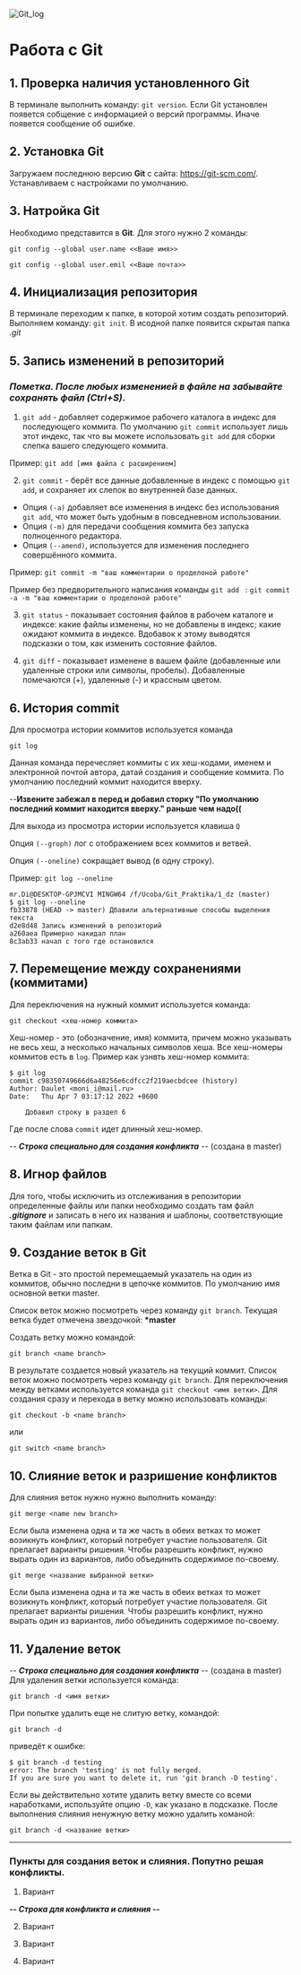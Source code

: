 ![Git_log](git_log.jpg)
# Работа с Git


## 1. Проверка наличия установленного Git
В терминале выполнить команду:
 `git version`.
Если Git установлен появется собщение с информацией о версий программы. Иначе появется сообщение об ошибке.


## 2. Установка Git
Загружаем последнюю версию **Git** с сайта: https://git-scm.com/. 
Устанавливаем с настройками по умолчанию.


## 3. Натройка Git
Необходимо представится в **Git**. Для этого нужно 2 команды:
```
git config --global user.name <<Ваше имя>>

git config --global user.emil <<Ваше почта>>
```


## 4. Инициализация репозитория
В терминале переходим к папке, в которой хотим создать репозиторий. Выполняем команду: `git init`.
В исодной папке появится скрытая папка *.git* 


## 5. Запись изменений в репозиторий 

### ***Пометка. После любых измененией в файле на забывайте сохранять файл (Ctrl+S)***.

1. `git add` - добавляет содержимое рабочего каталога в индекс для последующего коммита. По умолчанию `git commit` использует лишь этот индекс, так что вы можете использовать `git add` для сборки слепка вашего следующего коммита.

Пример: `git add [имя файла с расширением]`


2. `git commit` - берёт все данные добавленные в индекс с помощью `git add`, и сохраняет их слепок во внутренней базе данных. 
- Опция `(-a)` добавляет все изменения в индекс без использования `git add`, что может быть удобным в повседневном использовании.
- Опция `(-m)` для передачи сообщения коммита без запуска полноценного редактора.
- Опция `(--amend)`, используется для изменения последнего совершённого коммита.

Пример: `git commit -m "ваш комментарии о проделоной работе"`

Пример без предворительного написания команды `git add ` : `git commit -a -m "ваш комментарии о проделоной работе"`

3. `git status` - показывает состояния файлов в рабочем каталоге и индексе: какие файлы изменены, но не добавлены в индекс; какие ожидают коммита в индексе. Вдобавок к этому выводятся подсказки о том, как изменить состояние файлов.


4. `git diff` - показывает изменене в вашем файле (добавленные или удаленные строки или символы, пробелы). Добавленные помечаются (+), удаленные (-) и крассным цветом.


## 6. История commit

Для просмотра истории коммитов используется команда 
```
git log
```
Данная команда перечесляет коммиты с их хеш-кодами, именем и электронной почтой автора, датай создания и сообщение коммита.
По умолчанию последний коммит находится вверху.

--**Извените забежал в перед и добавил сторку "По умолчанию последний коммит находится вверху." раньше чем надо((**

Для выхода из просмотра истории используется клавиша `Q`

Опция `(--groph)` лог с отображением всех коммитов и ветвей.

Опция `(--oneline)` сокращает вывод (в одну строку). 

Пример: `git log --oneline`
```
mr.Di@DESKTOP-GPJMCVI MINGW64 /f/Ucoba/Git_Praktika/1_dz (master)
$ git log --oneline
fb33878 (HEAD -> master) Дбавили альтернативные способы выделения текста
d2e8d48 Запись изменений в репозиторий
a260aea Примерно накидал план
8c3ab33 начал с того где остановился
```


## 7. Перемещение между сохранениями (коммитами)

Для переключения на нужный коммит используется команда:
```
git checkout <хеш-номер коммита>
```
Хеш-номер - это (обозначение, имя) коммита, причем можно указывать не весь хеш, а несколько начальных символов хеша.
Все хеш-номеры коммитов есть в `log`.
Пример как узнвть хеш-номер коммита:
```
$ git log
commit c98350749666d6a48256e6cdfcc2f219aecbdcee (history)
Author: Daulet <moni_i@mail.ru>
Date:   Thu Apr 7 03:17:12 2022 +0600

    Добавил строку в раздел 6
```
Где после слова `commit` идет длинный хеш-номер. 


-- ***Строка специально для создания конфликта*** -- (создана в master)



## 8. Игнор файлов

Для того, чтобы исключить из отслеживания в репозитории определенные файлы или папки необходимо создать там файл ***.gitignore*** и записать в него их названия и шаблоны, соответствующие таким файлам или папкам.


## 9. Создание веток в Git

Ветка в Git - это простой перемещаемый указатель на один из коммитов, обычно последни в цепочке коммитов.
По умолчанию имя основной ветки master.

Список веток можно посмотреть через команду `git branch`. Текущая ветка будет отмечена звездочкой: **\*master**

Создать ветку можно командой:
```
git branch <name branch>
```
В результате создается новый указатель на текущий коммит.
Список веток можно посмотреть через команду `git branch`.
Для переключения между ветками используется команда `git checkout <имя ветки>`.
Для создания сразу и перехода в ветку можно использовать команды:
```
git checkout -b <name branch>
```
или
```
git switch <name branch>
```


## 10. Слияние веток и разришение конфликтов

Для слияния веток нужно нужно выполнить команду:

    git merge <name new branch>

Если была изменена одна и та же часть в обеих ветках то может возикнуть конфликт, который потребует участие пользователя. Git прелагает варианты ришения.
Чтобы разрешить конфликт, нужно вырать один из вариантов, либо объединить содержимое по-своему. 
```
git merge <название выбранной ветки>
```
Если была изменена одна и та же часть в обеих ветках то может возикнуть конфликт, который потребует участие пользователя. Git прелагает варианты ришения.
Чтобы разрешить конфликт, нужно вырать один из вариантов, либо объединить содержимое по-своему.


## 11. Удаление веток

-- ***Строка специально для создания конфликта*** -- (создана в master)
Для удаления ветки используется команда:
```
git branch -d <имя ветки>
```
При попытке удалить еще не слитую ветку, командой:

`git branch -d` 

приведёт к ошибке:
```
$ git branch -d testing
error: The branch 'testing' is not fully merged.
If you are sure you want to delete it, run 'git branch -D testing'.
```
Если вы действительно хотите удалить ветку вместе со всеми наработками, используйте опцию `-D`, как указано в подсказке.
После выполнения слияния ненужную ветку можно удалить команой:
```
git branch -d <название ветки>
```

----------------------------------------------------------------------


### Пункты для создания веток и слияния. Попутно решая конфликты.


1. Вариант

***-- Строка для конфликта и слияния --***

2. Вариант



3. Вариант



4. Вариант



